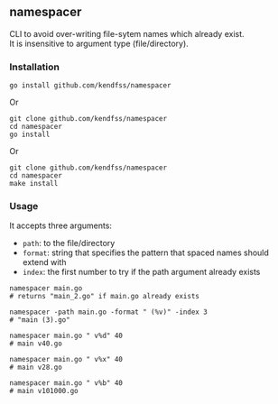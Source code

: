 namespacer
---
  
CLI to avoid over-writing file-sytem names which already exist.  
It is insensitive to argument type (file/directory).  
  
### Installation
```shell
go install github.com/kendfss/namespacer
```
Or
```shell
git clone github.com/kendfss/namespacer
cd namespacer
go install
```
Or
```shell
git clone github.com/kendfss/namespacer
cd namespacer
make install
```

### Usage
It accepts three arguments:  
- `path`: to the file/directory  
- `format`: string that specifies the pattern that spaced names should extend with  
- `index`: the first number to try if the path argument already exists  

```shell
namespacer main.go 
# returns "main_2.go" if main.go already exists
```

```shell
namespacer -path main.go -format " (%v)" -index 3 
# "main (3).go"
```
  
```shell
namespacer main.go " v%d" 40 
# main v40.go
```
  
```shell
namespacer main.go " v%x" 40 
# main v28.go
```
  
```shell
namespacer main.go " v%b" 40 
# main v101000.go
```
